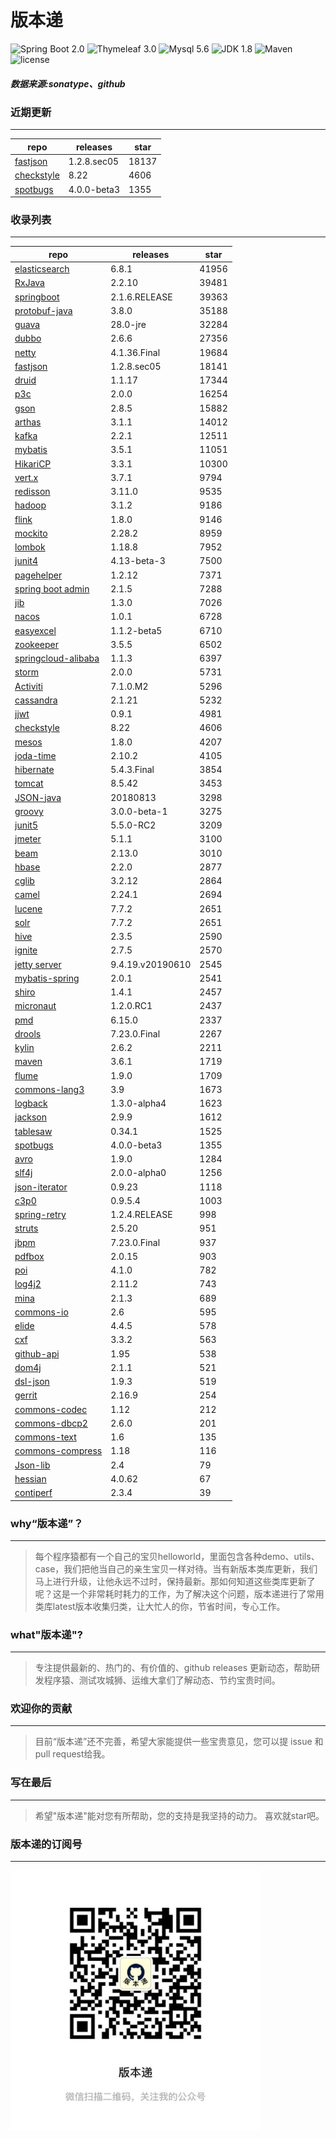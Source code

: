 # 版本递
![Spring Boot 2.0](https://img.shields.io/badge/Spring%20Boot-2.0-brightgreen.svg)
![Thymeleaf 3.0](https://img.shields.io/badge/Thymeleaf-3.0-yellow.svg)
![Mysql 5.6](https://img.shields.io/badge/Mysql-5.6-blue.svg)
![JDK 1.8](https://img.shields.io/badge/JDK-1.8-brightgreen.svg)
![Maven](https://img.shields.io/badge/Maven-3.5.0-yellowgreen.svg)
![license](https://img.shields.io/badge/license-Apache%202-blue.svg)
##### 数据来源:sonatype、github

### 近期更新
---
repo | releases | star
---|---|---
[fastjson](https://github.com/alibaba/fastjson) | 1.2.8.sec05 | 18137
[checkstyle](https://github.com/checkstyle/checkstyle) | 8.22 | 4606
[spotbugs](https://github.com/spotbugs/spotbugs) | 4.0.0-beta3 | 1355

### 收录列表
---
repo | releases | star
---|---|---
[elasticsearch](https://github.com/elastic/elasticsearch) | 6.8.1 | 41956 
[RxJava](https://github.com/ReactiveX/RxJava) | 2.2.10 | 39481 
[springboot](https://github.com/spring-projects/spring-boot) | 2.1.6.RELEASE | 39363 
[protobuf-java](https://github.com/protocolbuffers/protobuf) | 3.8.0 | 35188 
[guava](https://github.com/google/guava) | 28.0-jre | 32284 
[dubbo](https://github.com/apache/incubator-dubbo) | 2.6.6 | 27356 
[netty](https://github.com/netty/netty) | 4.1.36.Final | 19684 
[fastjson](https://github.com/alibaba/fastjson) | 1.2.8.sec05 | 18141 
[druid](https://github.com/alibaba/druid) | 1.1.17 | 17344 
[p3c](https://github.com/alibaba/p3c) | 2.0.0 | 16254 
[gson](https://github.com/google/gson) | 2.8.5 | 15882 
[arthas](https://github.com/alibaba/arthas) | 3.1.1 | 14012 
[kafka](https://github.com/apache/kafka) | 2.2.1 | 12511 
[mybatis](https://github.com/mybatis/mybatis-3) | 3.5.1 | 11051 
[HikariCP](https://github.com/brettwooldridge/HikariCP) | 3.3.1 | 10300 
[vert.x](https://github.com/eclipse-vertx/vert.x) | 3.7.1 | 9794 
[redisson](https://github.com/redisson/redisson) | 3.11.0 | 9535 
[hadoop](https://github.com/apache/hadoop) | 3.1.2 | 9186 
[flink](https://github.com/apache/flink) | 1.8.0 | 9146 
[mockito](https://github.com/mockito/mockito) | 2.28.2 | 8959 
[lombok](https://github.com/rzwitserloot/lombok) | 1.18.8 | 7952 
[junit4](https://github.com/junit-team/junit4) | 4.13-beta-3 | 7500 
[pagehelper](https://github.com/pagehelper/Mybatis-PageHelper) | 1.2.12 | 7371 
[spring boot admin](https://github.com/codecentric/spring-boot-admin) | 2.1.5 | 7288 
[jib](https://github.com/GoogleContainerTools/jib) | 1.3.0 | 7026 
[nacos](https://github.com/alibaba/nacos) | 1.0.1 | 6728 
[easyexcel](https://github.com/alibaba/easyexcel) | 1.1.2-beta5 | 6710 
[zookeeper](https://github.com/apache/zookeeper) | 3.5.5 | 6502 
[springcloud-alibaba](https://github.com/spring-cloud-incubator/spring-cloud-alibaba) | 1.1.3 | 6397 
[storm](https://github.com/apache/storm) | 2.0.0 | 5731 
[Activiti](https://github.com/Activiti/Activiti) | 7.1.0.M2 | 5296 
[cassandra](https://github.com/apache/cassandra) | 2.1.21 | 5232 
[jjwt](https://github.com/jwtk/jjwt) | 0.9.1 | 4981 
[checkstyle](https://github.com/checkstyle/checkstyle) | 8.22 | 4606 
[mesos](https://github.com/apache/mesos) | 1.8.0 | 4207 
[joda-time](https://github.com/JodaOrg/joda-time) | 2.10.2 | 4105 
[hibernate](https://github.com/hibernate/hibernate-orm) | 5.4.3.Final | 3854 
[tomcat](https://github.com/apache/tomcat) | 8.5.42 | 3453 
[JSON-java](https://github.com/stleary/JSON-java) | 20180813 | 3298 
[groovy](https://github.com/apache/groovy) | 3.0.0-beta-1 | 3275 
[junit5](https://github.com/junit-team/junit5) | 5.5.0-RC2 | 3209 
[jmeter](https://github.com/apache/jmeter) | 5.1.1 | 3100 
[beam](https://github.com/apache/beam) | 2.13.0 | 3010 
[hbase](https://github.com/apache/hbase) | 2.2.0 | 2877 
[cglib](https://github.com/cglib/cglib) | 3.2.12 | 2864 
[camel](https://github.com/apache/camel) | 2.24.1 | 2694 
[lucene](https://github.com/apache/lucene-solr) | 7.7.2 | 2651 
[solr](https://github.com/apache/lucene-solr) | 7.7.2 | 2651 
[hive](https://github.com/apache/hive) | 2.3.5 | 2590 
[ignite](https://github.com/apache/ignite) | 2.7.5 | 2570 
[jetty server](https://github.com/eclipse/jetty.project) | 9.4.19.v20190610 | 2545 
[mybatis-spring](https://github.com/mybatis/spring-boot-starter) | 2.0.1 | 2541 
[shiro](https://github.com/apache/shiro) | 1.4.1 | 2457 
[micronaut](https://github.com/micronaut-projects/micronaut-core) | 1.2.0.RC1 | 2437 
[pmd](https://github.com/pmd/pmd) | 6.15.0 | 2337 
[drools](https://github.com/kiegroup/drools) | 7.23.0.Final | 2267 
[kylin](https://github.com/apache/kylin) | 2.6.2 | 2211 
[maven](https://github.com/apache/maven) | 3.6.1 | 1719 
[flume](https://github.com/apache/flume) | 1.9.0 | 1709 
[commons-lang3](https://github.com/apache/commons-lang) | 3.9 | 1673 
[logback](https://github.com/qos-ch/logback) | 1.3.0-alpha4 | 1623 
[jackson](https://github.com/FasterXML/jackson-core) | 2.9.9 | 1612 
[tablesaw](https://github.com/jtablesaw/tablesaw) | 0.34.1 | 1525 
[spotbugs](https://github.com/spotbugs/spotbugs) | 4.0.0-beta3 | 1355 
[avro](https://github.com/apache/avro) | 1.9.0 | 1284 
[slf4j](https://github.com/qos-ch/slf4j) | 2.0.0-alpha0 | 1256 
[json-iterator](https://github.com/json-iterator/java) | 0.9.23 | 1118 
[c3p0](https://github.com/swaldman/c3p0) | 0.9.5.4 | 1003 
[spring-retry](https://github.com/spring-projects/spring-retry) | 1.2.4.RELEASE | 998 
[struts](https://github.com/apache/struts) | 2.5.20 | 951 
[jbpm](https://github.com/kiegroup/jbpm) | 7.23.0.Final | 937 
[pdfbox](https://github.com/apache/pdfbox) | 2.0.15 | 903 
[poi](https://github.com/apache/poi) | 4.1.0 | 782 
[log4j2](https://github.com/apache/logging-log4j2) | 2.11.2 | 743 
[mina](https://github.com/apache/mina) | 2.1.3 | 689 
[commons-io](https://github.com/apache/commons-io) | 2.6 | 595 
[elide](https://github.com/yahoo/elide) | 4.4.5 | 578 
[cxf](https://github.com/apache/cxf) | 3.3.2 | 563 
[github-api](https://github.com/kohsuke/github-api) | 1.95 | 538 
[dom4j](https://github.com/dom4j/dom4j) | 2.1.1 | 521 
[dsl-json](https://github.com/ngs-doo/dsl-json) | 1.9.3 | 519 
[gerrit](https://github.com/GerritCodeReview/gerrit) | 2.16.9 | 254 
[commons-codec](https://github.com/apache/commons-codec) | 1.12 | 212 
[commons-dbcp2](https://github.com/apache/commons-dbcp) | 2.6.0 | 201 
[commons-text](https://github.com/apache/commons-text) | 1.6 | 135 
[commons-compress](https://github.com/apache/commons-compress) | 1.18 | 116 
[Json-lib](https://github.com/aalmiray/Json-lib) | 2.4 | 79 
[hessian](https://github.com/ebourg/hessian) | 4.0.62 | 67 
[contiperf](https://github.com/lucaspouzac/contiperf) | 2.3.4 | 39 

### why“版本递”？
--- 
>每个程序猿都有一个自己的宝贝helloworld，里面包含各种demo、utils、case，我们把他当自己的亲生宝贝一样对待。当有新版本类库更新，我们马上进行升级，让他永远不过时，保持最新。那如何知道这些类库更新了呢？这是一个非常耗时耗力的工作，为了解决这个问题，版本递进行了常用类库latest版本收集归类，让大忙人的你，节省时间，专心工作。


### what"版本递"?
---
> 专注提供最新的、热门的、有价值的、github releases 更新动态，帮助研发程序猿、测试攻城狮、运维大拿们了解动态、节约宝贵时间。

### 欢迎你的贡献
---
> 目前“版本递”还不完善，希望大家能提供一些宝贵意见，您可以提 issue 和 pull request给我。


### 写在最后
---
> 希望"版本递"能对您有所帮助，您的支持是我坚持的动力。
> 喜欢就star吧。

### 版本递的订阅号
---
<img src="https://github.com/jartisan2001/latest/blob/master/Image.jpg" width="400" hegiht="400" align=left />